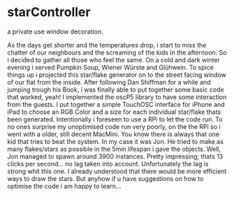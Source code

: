 # starController
a private use window decoration.

As the days get shorter and the temperatures drop, i start to miss the chatter of our neighbours and the screaming of the kids in the afternoon. 
So i decided to gather all those who feel the same. On a cold and dark winter evening i served Pumpkin Soup, Wiener Würste and Glühwein.
To spice things up i projected this star/flake generator on to the street facing window of our flat from the inside.
After following Dan Shiffman for a while and jumping trough his Book, i was finally able to put together some basic code that worked, yeah! 
I implemented the oscP5 library to have some interaction from the guests. I put together a simple TouchOSC interface for iPhone and iPad to choose an RGB Color and a size for each individual star/flake thats been generated.
Intentionally i foreseen to use a RPi to let the code run. To no ones surprise my unoptimised code run very poorly, on the the RPi so i went with a older, still decent MacMini.
You know there is always that one kid that tries to beat the system. In my case it was Jon. He tried to make as many flakes/stars as possible in the 5min lifespan i gave the objects. Well, Jon managed to spawn around 3900 instances. Pretty impressing; thats 13 clicks per second… no lag taken into account. Unfortunately the lag is strong whit this one. 
I already understood that there would be more efficient ways to draw the stars. But anyhow if u have suggestions on how to optimise the code i am happy to learn…
